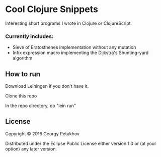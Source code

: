 # Cool Clojure Snippets

Interesting short programs I wrote in Clojure or ClojureScript. 

### Currently includes:
- Sieve of Eratosthenes implementation without any mutation 
- Infix expression macro implementing the Dijkstra's Shunting-yard algorithm

## How to run

Download Leiningen if you don't have it.

Clone this repo

In the repo directory, do "lein run"

## License

Copyright © 2016 Georgy Petukhov

Distributed under the Eclipse Public License either version 1.0 or (at
your option) any later version.
